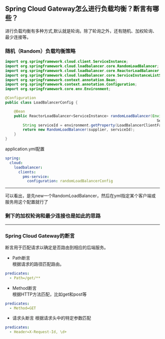 ## Spring Cloud Gateway怎么进行负载均衡？断言有哪些？
进行负载均衡有多种方式,默认就是轮询。除了轮询之外，还有随机、加权轮询、最少连接等。
### 随机（Random）负载均衡策略
```java
import org.springframework.cloud.client.ServiceInstance;
import org.springframework.cloud.loadbalancer.core.RandomLoadBalancer;
import org.springframework.cloud.loadbalancer.core.ReactorLoadBalancer;
import org.springframework.cloud.loadbalancer.core.ServiceInstanceListSupplier;
import org.springframework.context.annotation.Bean;
import org.springframework.context.annotation.Configuration;
import org.springframework.core.env.Environment;

@Configuration
public class LoadBalancerConfig {

    @Bean
    public ReactorLoadBalancer<ServiceInstance> randomLoadBalancer(Environment environment,
                                                                     ServiceInstanceListSupplier supplier) {
        String serviceId = environment.getProperty(LoadBalancerClientFactory.PROPERTY_NAME);
        return new RandomLoadBalancer(supplier, serviceId);
    }
}
```
application.yml配置
```yml
spring:
  cloud:
    loadbalancer:
      clients:
        pms-service:
          configuration: randomLoadBalancerConfig
```
___
可以看出，是先new一个RandomLoadBalancer，然后在yml指定某个客户端或服务用这个配置就行了
### 剩下的加权轮询和最少连接也是如此的思路
___

### Spring Cloud Gateway的断言
断言用于匹配请求以确定是否路由到相应的后端服务。
- Path断言  
根据请求的路径匹配路由。
```yml
predicates:
  - Path=/get/**
```
- Method断言  
根据HTTP方法匹配，比如get和post等
```yml
predicates:
  - Method=GET
```
- 请求头断言
根据请求头中的特定参数匹配
```yml
predicates:
  - Header=X-Request-Id, \d+
```
